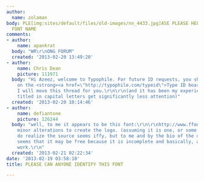 ```yaml
---
author:
  name: zolaman
body: PLE[img:sites/default/files/old-images/nn_4433.jpg]ASE PLEASE HELP ME WITH THIS
  FONT NAME
comments:
- author:
    name: apankrat
  body: "WR\r\nONG FORUM"
  created: '2013-02-20 13:49:20'
- author:
    name: Chris Dean
    picture: 111971
  body: "Hi Azeez, welcome to Typophile. For future ID requests, you should post them
    on the <strong><a href=\"http://typophile.com/typeid\">Type ID board</a></strong>.
    I will move this thread for you.\r\n\r\n(and it has been my experience that posts
    titled in capital letters get significantly less attention)"
  created: '2013-02-20 18:14:46'
- author:
    name: defiantone
    picture: 126244
  body: "well, to me it appears to be this font:\r\n\r\nhttp://www.ffonts.net/Sansation-Bold.font\r\n\r\nwith
    minor alterations to create the logo. (assuming it is one, or some piece of art)\r\nI
    do realize the source seems iffy, but to me and by the bio of the designer this
    seems that it may be free because it is incomplete and basically, amateur/student
    work.\r\n"
  created: '2013-02-21 02:22:34'
date: '2013-02-19 03:58:10'
title: PLEASE CAN ANYONE IDENTIFY THIS FONT

---
```

